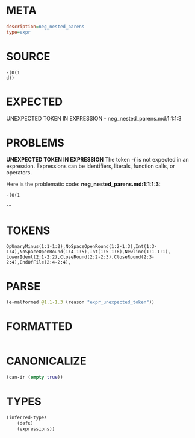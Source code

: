 # META
~~~ini
description=neg_nested_parens
type=expr
~~~
# SOURCE
~~~roc
-(0(1
d))
~~~
# EXPECTED
UNEXPECTED TOKEN IN EXPRESSION - neg_nested_parens.md:1:1:1:3
# PROBLEMS
**UNEXPECTED TOKEN IN EXPRESSION**
The token **-(** is not expected in an expression.
Expressions can be identifiers, literals, function calls, or operators.

Here is the problematic code:
**neg_nested_parens.md:1:1:1:3:**
```roc
-(0(1
```
^^


# TOKENS
~~~zig
OpUnaryMinus(1:1-1:2),NoSpaceOpenRound(1:2-1:3),Int(1:3-1:4),NoSpaceOpenRound(1:4-1:5),Int(1:5-1:6),Newline(1:1-1:1),
LowerIdent(2:1-2:2),CloseRound(2:2-2:3),CloseRound(2:3-2:4),EndOfFile(2:4-2:4),
~~~
# PARSE
~~~clojure
(e-malformed @1.1-1.3 (reason "expr_unexpected_token"))
~~~
# FORMATTED
~~~roc

~~~
# CANONICALIZE
~~~clojure
(can-ir (empty true))
~~~
# TYPES
~~~clojure
(inferred-types
	(defs)
	(expressions))
~~~
